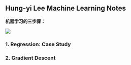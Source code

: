 ## Hung-yi Lee Machine Learning Notes

**机器学习的三步骤：**

![](https://github.com/steveLauwh/DeepLearning-notes/raw/master/Hung-yi%20Lee%20Machine%20Learning%20Notes/image/Framework.PNG)

### 1. Regression: Case Study

### 2. Gradient Descent
